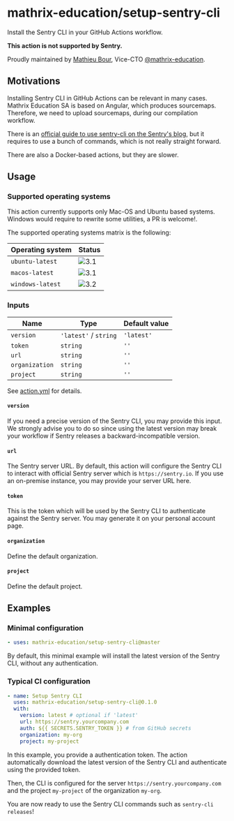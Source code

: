 # mathrix-education/setup-sentry-cli
Install the Sentry CLI in your GitHub Actions workflow.

**This action is not supported by Sentry.**

Proudly maintained by [Mathieu Bour][1.1], Vice-CTO
[@mathrix-education][1.2].

[1.1]: https://github.com/mathieu-bour
[1.2]: https://github.com/mathrix-education

## Motivations
Installing Sentry CLI in GitHub Actions can be relevant in many cases.
Mathrix Education SA is based on Angular, which produces sourcemaps.
Therefore, we need to upload sourcemaps, during our compilation workflow.

There is an [official guide to use sentry-cli on the Sentry's blog][2.1],
but it requires to use a bunch of commands, which is not really straight
forward.

There are also a Docker-based actions, but they are slower.

[2.1]: https://blog.sentry.io/2019/12/17/using-github-actions-to-create-sentry-releases
[2.2]: https://github.com/marketplace?type=actions&query=sentry


## Usage
### Supported operating systems
This action currently supports only Mac-OS and Ubuntu based systems.
Windows would require to rewrite some utilities, a PR is welcome!.

The supported operating systems matrix is the following:

| Operating system | Status |
|------------------|-------|
| `ubuntu-latest`  | ![3.1] |
| `macos-latest`   | ![3.1] |
| `windows-latest` | ![3.2] |

[3.1]: https://img.shields.io/badge/status-supported-brightgreen
[3.2]: https://img.shields.io/badge/status-unsupported-red

### Inputs
| Name           | Type                  | Default value |
|----------------|-----------------------|---------------|
| `version`      | `'latest'` / `string` | `'latest'`    |
| `token`        | `string`              | `''`          |
| `url`          | `string`              | `''`          |
| `organization` | `string`              | `''`          |
| `project`      | `string`              | `''`          |

See [action.yml](action.yml) for details.

#### `version`
If you need a precise version of the Sentry CLI, you may provide this
input. We strongly advise you to do so since using the latest version
may break your workflow if Sentry releases a backward-incompatible
version.

#### `url`
The Sentry server URL. By default, this action will configure the Sentry
CLI to interact with official Sentry server which is
`https://sentry.io`. If you use an on-premise instance, you may provide
your server URL here.

#### `token`
This is the token which will be used by the Sentry CLI to authenticate
against the Sentry server.
You may generate it on your personal account page.

#### `organization`
Define the default organization.

#### `project`
Define the default project.

## Examples
### Minimal configuration
```yaml
- uses: mathrix-education/setup-sentry-cli@master
```
By default, this minimal example will install the latest version of the
Sentry CLI, without any authentication.

### Typical CI configuration
```yaml
- name: Setup Sentry CLI
  uses: mathrix-education/setup-sentry-cli@0.1.0
  with:
    version: latest # optional if 'latest'
    url: https://sentry.yourcompany.com
    auth: ${{ SECRETS.SENTRY_TOKEN }} # from GitHub secrets
    organization: my-org
    project: my-project
```
In this example, you provide a authentication token. The action
automatically download the latest version of the Sentry CLI and
authenticate using the provided token.

Then, the CLI is configured for the server
`https://sentry.yourcompany.com` and the project `my-project` of the
organization `my-org`.

You are now ready to use the Sentry CLI commands such as
`sentry-cli releases`!

